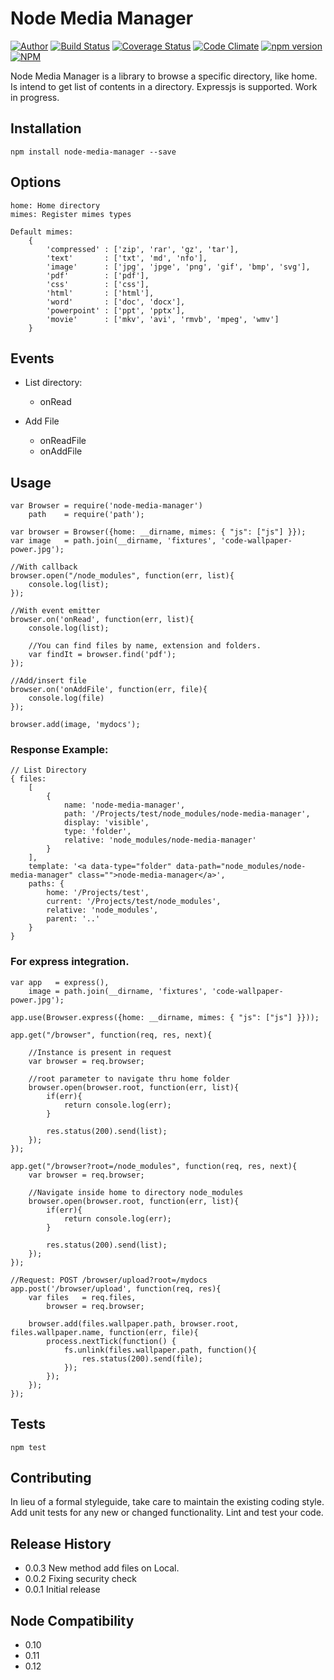 Node Media Manager
==================

[![Author](https://img.shields.io/badge/author-miguelramos-blue.svg)](https://twitter.com/miguelonspring)
[![Build Status](https://travis-ci.org/miguelramos/node-media-manager.svg?branch=master)](https://travis-ci.org/miguelramos/node-media-manager)
[![Coverage Status](https://coveralls.io/repos/miguelramos/node-media-manager/badge.svg?branch=master)](https://coveralls.io/r/miguelramos/node-media-manager?branch=master)
[![Code Climate](https://codeclimate.com/github/miguelramos/node-media-manager/badges/gpa.svg)](https://codeclimate.com/github/miguelramos/node-media-manager)
[![npm version](https://badge.fury.io/js/node-media-manager.svg)](http://badge.fury.io/js/node-media-manager)
[![NPM](https://nodei.co/npm/node-media-manager.png)](https://nodei.co/npm/node-media-manager/)

Node Media Manager is a library to browse a specific directory, like home. Is intend to get list of contents in a directory. Expressjs
is supported. Work in progress.

## Installation

    npm install node-media-manager --save

## Options
    home: Home directory
    mimes: Register mimes types

    Default mimes:
        {
            'compressed' : ['zip', 'rar', 'gz', 'tar'],
            'text'       : ['txt', 'md', 'nfo'],
            'image'      : ['jpg', 'jpge', 'png', 'gif', 'bmp', 'svg'],
            'pdf'        : ['pdf'],
            'css'        : ['css'],
            'html'       : ['html'],
            'word'       : ['doc', 'docx'],
            'powerpoint' : ['ppt', 'pptx'],
            'movie'      : ['mkv', 'avi', 'rmvb', 'mpeg', 'wmv']
        }

## Events

* List directory:
    - onRead

* Add File
    - onReadFile
    - onAddFile

## Usage

    var Browser = require('node-media-manager')
        path    = require('path');

    var browser = Browser({home: __dirname, mimes: { "js": ["js"] }});
    var image   = path.join(__dirname, 'fixtures', 'code-wallpaper-power.jpg');

    //With callback
    browser.open("/node_modules", function(err, list){
        console.log(list);
    });

    //With event emitter
    browser.on('onRead', function(err, list){
        console.log(list);

        //You can find files by name, extension and folders.
        var findIt = browser.find('pdf');
    });

    //Add/insert file
    browser.on('onAddFile', function(err, file){
        console.log(file)
    });

    browser.add(image, 'mydocs');

### Response Example:

    // List Directory
    { files:
        [
            {
                name: 'node-media-manager',
                path: '/Projects/test/node_modules/node-media-manager',
                display: 'visible',
                type: 'folder',
                relative: 'node_modules/node-media-manager'
            }
        ],
        template: '<a data-type="folder" data-path="node_modules/node-media-manager" class="">node-media-manager</a>',
        paths: {
            home: '/Projects/test',
            current: '/Projects/test/node_modules',
            relative: 'node_modules',
            parent: '..'
        }
    }

### For express integration.

    var app   = express(),
        image = path.join(__dirname, 'fixtures', 'code-wallpaper-power.jpg');

    app.use(Browser.express({home: __dirname, mimes: { "js": ["js"] }}));

    app.get("/browser", function(req, res, next){

        //Instance is present in request
        var browser = req.browser;

        //root parameter to navigate thru home folder
        browser.open(browser.root, function(err, list){
            if(err){
                return console.log(err);
            }

            res.status(200).send(list);
        });
    });

    app.get("/browser?root=/node_modules", function(req, res, next){
        var browser = req.browser;

        //Navigate inside home to directory node_modules
        browser.open(browser.root, function(err, list){
            if(err){
                return console.log(err);
            }

            res.status(200).send(list);
        });
    });

    //Request: POST /browser/upload?root=/mydocs
    app.post('/browser/upload', function(req, res){
        var files   = req.files,
            browser = req.browser;

        browser.add(files.wallpaper.path, browser.root, files.wallpaper.name, function(err, file){
            process.nextTick(function() {
                fs.unlink(files.wallpaper.path, function(){
                    res.status(200).send(file);
                });
            });
        });
    });

## Tests

    npm test

## Contributing

In lieu of a formal styleguide, take care to maintain the existing coding style.
Add unit tests for any new or changed functionality. Lint and test your code.

## Release History

* 0.0.3 New method add files on Local.
* 0.0.2 Fixing security check
* 0.0.1 Initial release

## Node Compatibility

* 0.10
* 0.11
* 0.12